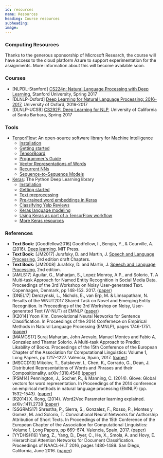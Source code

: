 ```yaml
---
id: resources
name: Resources
heading: Course resources
subheading: 
image: 
---
```

### Computing Resources
Thanks to the generous sponsorship of Microsoft Research, the course will have access to the cloud platform Azure to support experimentation for the assignments. More information about this will become available soon.

### Courses

* [NLPDL-Stanford] [CS224n: Natural Language Processing with Deep Learning](http://web.stanford.edu/class/cs224n/), Stanford University, Spring 2017
* [DLNLP-Oxford] [Deep Learning for Natural Language Processing: 2016-2017](https://www.cs.ox.ac.uk/teaching/courses/2016-2017/dl/), University of Oxford, 2016-2017
* [DLNLP-UCSB] [CS292F: Deep Learning for NLP](http://william.cs.ucsb.edu/courses/index.php/Spring_2017_CS292F_Deep_Learning_for_NLP), University of California at Santa Barbara, Spring 2017

### Tools

* [TensorFlow](https://www.tensorflow.org/): An open-source software library for Machine Intelligence
  * [Installation](https://www.tensorflow.org/install/)
  * [Getting started](https://www.tensorflow.org/get_started/)
  * [TensorBoard](https://www.tensorflow.org/get_started/summaries_and_tensorboard)
  * [Programmer's Guide](https://www.tensorflow.org/programmers_guide/?nav=true)
  * [Vector Representations of Words](https://www.tensorflow.org/tutorials/word2vec)
  * [Recurrent NNs](https://www.tensorflow.org/tutorials/recurrent)
  * [Sequence-to-Sequence Models](https://www.tensorflow.org/tutorials/seq2seq)
* [Keras](https://keras.io/): The Python Deep Learning library
  * [Installation](https://keras.io/#installation)
  * [Getting started](https://keras.io/getting-started/sequential-model-guide/)
  * [Text preprocessing](https://keras.io/preprocessing/text/)
  * [Pre-trained word embeddings in Keras](https://blog.keras.io/using-pre-trained-word-embeddings-in-a-keras-model.html)
  * [Classifying Yelp Reviews](http://www.developintelligence.com/blog/2017/06/practical-neural-networks-keras-classifying-yelp-reviews/)
  * [Keras language modeling](https://github.com/codekansas/keras-language-modeling)
  * [Using Keras as part of a TensorFlow workflow](https://github.com/fchollet/keras-resources)
  * [More Keras resources](https://github.com/fchollet/keras-resources)

### References

*  **Text Book:** [Goodfellow2016]  Goodfellow, I., Bengio, Y., & Courville, A. (2016). [Deep learning](http://www.deeplearningbook.org/). MIT Press.
* **Text Book:** [JM2017] Jurafsky,  D. and  Martin, J. [Speech and Language Processing](https://web.stanford.edu/~jurafsky/slp3/), 3rd edition draft Chapters.
* **Text Book:** [JM2008] Jurafsky,  D. and  Martin, J. [Speech and Language Processing](https://web.stanford.edu/~jurafsky/slp3/), 2nd edition.
* [AMLS17] Aguilar, G.,  Maharjan, S.,  Lopez Monroy, A.P.,  and  Solorio, T. A Multi-task Approach for Named Entity Recognition in Social Media Data. Proceedings of the 3rd Workshop on Noisy User-generated Text. Copenhagen, Denmark, pp 148-153. 2017. ([paper](http://noisy-text.github.io/2017/pdf/WNUT19.pdf))
* [DNEL17] Derczynski, L., Nichols, E., van Erp, M. & Limsopatham, N. Results of the WNUT2017 Shared Task on Novel and
Emerging Entity Recognition. In Proceedings of the 3rd Workshop on Noisy, User-generated Text (W-NUT) at EMNLP ([paper](http://www.derczynski.com/sheffield/papers/emerging-wnut.pdf))
* [K2014] Yoon Kim. Convolutional Neural Networks for Sentence Classification. In Proceedings of the 2014 Confernece on Empirical Methods in Natural Language Processing (EMNLP), pages 1746-1751. ([paper](http://www.aclweb.org/anthology/D14-1181.pdf))
* [MAMGS17] Suraj Maharjan, John Arevalo, Manuel Montes and Fabio A. Gonzalez and Thamar Solorio. A Multi-task Approach to Predict Likability of Books. Proceedings of the 15th Conference of the European Chapter of the Association for Computational Linguistics: Volume 1, Long Papers, pp 1217-1227. Valencia, Spain, 2017. ([paper](http://www.aclweb.org/anthology/E17-1114.pdf))
* [MSCCD13] Mikolov, T., Sutskever, I., Chen, K., Corrado, G., Dean, J. Distributed Representations of Words and Phrases and their Compositionality. arXiv:1310.4546 ([paper](https://arxiv.org/abs/1310.4546))
* [PSM14] Pennington, J., Socher, R., & Manning, C. (2014). Glove: Global vectors for word representation. In Proceedings of the 2014 conference on empirical methods in natural language processing (EMNLP) (pp. 1532-1543). ([paper](http://www.aclweb.org/anthology/D14-1162))
* [R2014] X. Rong, (2014). Word2Vec Parameter learning explained. arXiv:1411.2738 ([paper](https://arxiv.org/abs/1411.2738))
* [SSGRMS17] Shrestha, P., Sierra, S., Gonzalez, F., Rosso, P., Montes y Gomez, M. and Solorio, T. Convolutional Neural Networks for Authorship Attribution of Short Texts. In Proceedings of the 15th Conference of the European Chapter of the Association for Computational Linguistics: Volume 1, Long Papers, pp 669-674. Valencia, Spain, 2017. ([paper](http://www.aclweb.org/anthology/E17-2106.pdf))
* [YYDHSH16] Yang, Z., Yang, D., Dyer, C., He, X., Smola, A. and Hovy, E. Hierarchical Attention Networks for Document Classification. Proceedings of NAACL-HLT 2016, pages 1480-1489. San Diego, California, June 2016. ([paper](http://www.aclweb.org/anthology/N16-1174))
